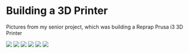 # Building a 3D Printer
Pictures from my senior project, which was building a Reprap Prusa i3 3D Printer


<img src="https://cloud.githubusercontent.com/assets/10187776/12371072/6072f06c-bbf5-11e5-85de-ac92ab930fa1.JPG"/>
<img src="https://cloud.githubusercontent.com/assets/10187776/12371073/66822e28-bbf5-11e5-83f9-c6ee95f6911a.JPG"/>
<img src="https://cloud.githubusercontent.com/assets/10187776/12371078/8ca77ffe-bbf5-11e5-8d08-8e1fafa0131a.JPG"/>
<img src="https://cloud.githubusercontent.com/assets/10187776/12371080/998a4af8-bbf5-11e5-95c9-ac915fb3bab3.JPG"/>
<img src="https://cloud.githubusercontent.com/assets/10187776/12371083/a8fc7a06-bbf5-11e5-9b46-a164a1303cbe.JPG"/>
<img src="https://cloud.githubusercontent.com/assets/10187776/12371089/bff6ef98-bbf5-11e5-9282-3143b30302fc.JPG"/>
